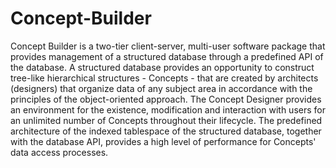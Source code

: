 # Concept-Builder
Concept Builder is a two-tier client-server, multi-user software package that provides management of a structured database 
through a predefined API of the database. A structured database provides an opportunity to construct tree-like hierarchical 
structures - Concepts - that are created by architects (designers) that organize data of any subject area in accordance with 
the principles of the object-oriented approach. The Concept Designer provides an environment for the existence, modification 
and interaction with users for an unlimited number of Concepts throughout their lifecycle. The predefined architecture of 
the indexed tablespace of the structured database, together with the database API, provides a high level of performance 
for Concepts' data access processes.
